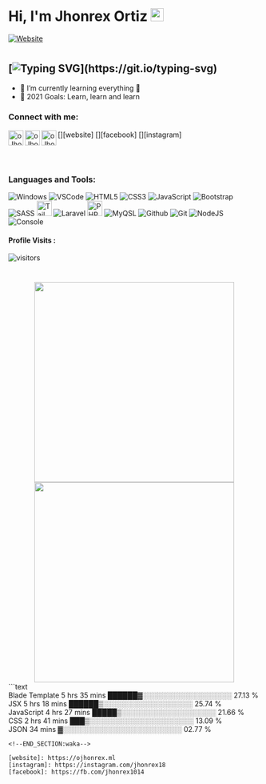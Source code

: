 # Hi, I'm Jhonrex Ortiz <img alt="gif" width="26px" src="https://user-images.githubusercontent.com/1303154/88677602-1635ba80-d120-11ea-84d8-d263ba5fc3c0.gif" />

[![Website](https://img.shields.io/badge/OJHONREX.ML-ONLINE-brightgreen)](https://ojhonrex.ml)

#

## [![Typing SVG](https://readme-typing-svg.herokuapp.com?font=Poppins&color=6087FF&size=26&lines=Hi!+I'm+Jhonrex+Ortiz;I'm+a+Student;and+Aspiring+Developer.)](https://git.io/typing-svg)

- 🌱 I’m currently learning everything 🤣
- 🥅 2021 Goals: Learn, learn and learn

### Connect with me:

<div align="left">

[<img align="left" alt="oJhonrex.com" width="30px" src="https://img.icons8.com/ios/2x/domain.png" />][website]
[<img align="left" alt="oJhonrex | Facebook" width="30px" src="https://img.icons8.com/ios-filled/2x/facebook.png" />][facebook]
[<img align="left" alt="oJhonrex | Instagram" width="30px" src="https://img.icons8.com/metro/2x/instagram-new.png" />][instagram]

</div>
<br />
<br />

### Languages and Tools:

<div align="left">

![Windows](https://img.icons8.com/color/30/windows-10.png)
![VSCode](https://img.icons8.com/color/30/visual-studio-code-2019.png)
![HTML5](https://img.icons8.com/color/30/html-5.png)
![CSS3](https://img.icons8.com/color/30/css3.png)
![JavaScript](https://img.icons8.com/color/30/javascript.png)
![Bootstrap](https://img.icons8.com/color/30/000000/bootstrap.png)
![SASS](https://img.icons8.com/color/30/sass.png)
<img alt="Tailwind" width="30px" height="30px" src="https://uxwing.com/wp-content/themes/uxwing/download/10-brands-and-social-media/tailwind-css.svg"/>
![Laravel](https://img.icons8.com/fluency/30/000000/laravel.png)
<img alt="PHP" width="30px" height="30px" src="https://img.icons8.com/offices/2x/php-logo.png"/>
![MyQSL](https://img.icons8.com/fluency/48/4a90e2/mysql-logo.png)
![Github](https://img.icons8.com/material-outlined/30/github.png)
![Git](https://img.icons8.com/color/30/git.png)
![NodeJS](https://img.icons8.com/color/30/nodejs.png)
![Console](https://img.icons8.com/color/30/console.png)

</div>
<div align="left">

#### Profile Visits :

![visitors](https://visitor-badge.glitch.me/badge?page_id=jhonrex18.jhonrex18)

#

</div>
<div align="center">
<img width="400" src="https://github-readme-stats.vercel.app/api?username=jhonrex18&theme=radical&show_icons=true&hide_border=true&count_private=true" />
<img width="400" src="https://github-readme-streak-stats.herokuapp.com/?user=jhonrex18&theme=radical&hide_border=true&count_private=true" />
</div>
<div align="center">
</div>
<!--START_SECTION:waka-->
```text
<br>
Blade Template 5 hrs 35 mins ██████▓░░░░░░░░░░░░░░░░░░ 27.13 %
<br>
JSX 5 hrs 18 mins ██████▒░░░░░░░░░░░░░░░░░░ 25.74 %
<br>
JavaScript 4 hrs 27 mins █████▒░░░░░░░░░░░░░░░░░░░ 21.66 %
<br>
CSS 2 hrs 41 mins ███▒░░░░░░░░░░░░░░░░░░░░░ 13.09 %
<br>
JSON 34 mins ▓░░░░░░░░░░░░░░░░░░░░░░░░ 02.77 %

```
<!--END_SECTION:waka-->

[website]: https://ojhonrex.ml
[instagram]: https://instagram.com/jhonrex18
[facebook]: https://fb.com/jhonrex1014
```
